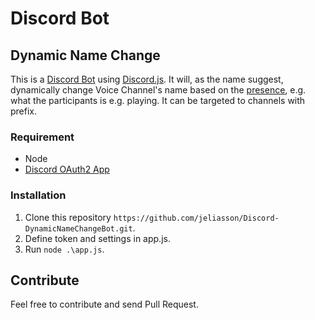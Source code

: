 # Discord Bot
## Dynamic Name Change

This is a [Discord Bot](https://discordapp.com/developers/docs/topics/oauth2) using [Discord.js](https://github.com/hydrabolt/discord.js/). It will, as the name suggest, dynamically change Voice Channel's name based on the [presence](http://discordjs.readthedocs.io/en/latest/docs_client.html), e.g. what the participants is e.g. playing. It can be targeted to channels with prefix.


### Requirement
* Node
* [Discord OAuth2 App](https://discordapp.com/developers/applications/me)

### Installation
1. Clone this repository ```https://github.com/jeliasson/Discord-DynamicNameChangeBot.git```.
2. Define token and settings in app.js.
3. Run ```node .\app.js```.

## Contribute
Feel free to contribute and send Pull Request.
